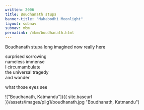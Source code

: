 ```yaml
---
written: 2006
title: Boudhanath stupa
banner-title: "Mahabodhi Moonlight" 
layout: subnav
subnav: mbm
permalink: /mbm/boudhanath.html
---
```


<div class="poem">
Boudhanath stupa  
long imagined  
now really here
 
surprised sorrowing  
nameless immense  
I circumambulate  
the universal tragedy  
and wonder
 
what those eyes see
</div>

!["Boudhanath, Katmandu"]({{ site.baseurl }}/assets/images/pilg1/boudhanath.jpg "Boudhanath, Katmandu")
